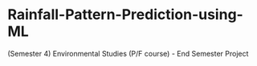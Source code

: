# Rainfall-Pattern-Prediction-using-ML
(Semester 4) Environmental Studies (P/F course) - End Semester Project
